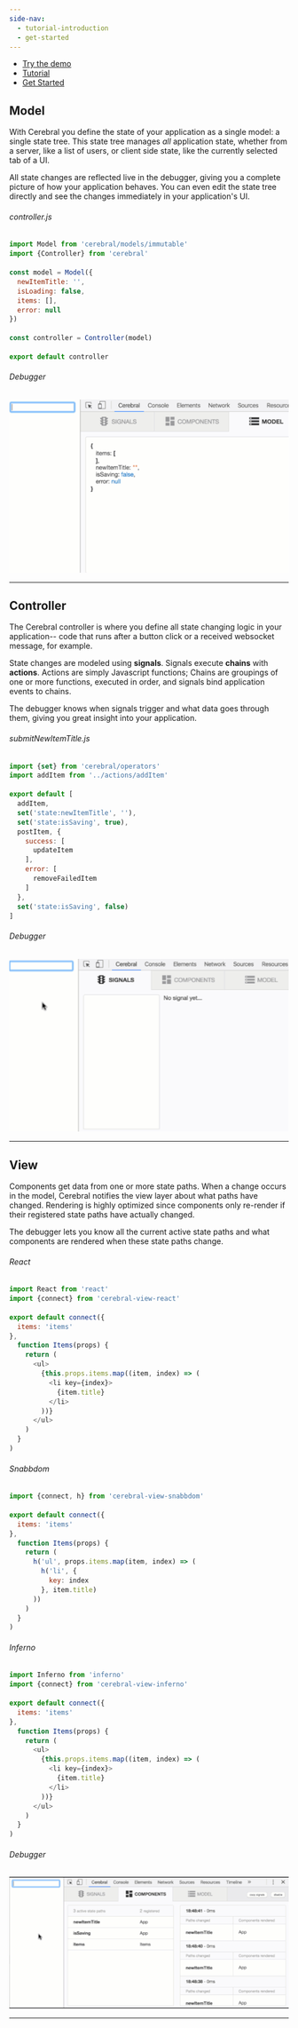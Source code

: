 ```yaml
---
side-nav:
  - tutorial-introduction
  - get-started
---
```


* [Try the demo](http://cerebral.github.io/cerebral-todomvc/)
* [Tutorial](./tutorial-introduction/introduction.en.md)
* [Get Started](./get-started/get-started.en.md)

## Model
With Cerebral you define the state of your application as a single model: a single state tree. This state tree manages *all* application state, whether from a server, like a list of users, or client side state, like the currently selected tab of a UI.

All state changes are reflected live in the debugger, giving you a complete picture of how your application behaves. You can even edit the state tree directly and see the changes immediately in your application's UI.

###### controller.js

```js
import Model from 'cerebral/models/immutable'
import {Controller} from 'cerebral'

const model = Model({
  newItemTitle: '',
  isLoading: false,
  items: [],
  error: null
})

const controller = Controller(model)

export default controller
```

###### Debugger

![Debugger](../public/img/model.gif)

------

## Controller

The Cerebral controller is where you define all state changing logic in your application-- code that runs after a button click or a received websocket message, for example.

State changes are modeled using **signals**. Signals execute **chains** with **actions**. Actions are simply Javascript functions; Chains are groupings of one or more functions, executed in order, and signals bind application events to chains.

The debugger knows when signals trigger and what data goes through them, giving you great insight into your application.

###### submitNewItemTitle.js

```js
import {set} from 'cerebral/operators'
import addItem from '../actions/addItem'

export default [
  addItem,
  set('state:newItemTitle', ''),
  set('state:isSaving', true),
  postItem, {
    success: [
      updateItem
    ],
    error: [
      removeFailedItem
    ]
  },
  set('state:isSaving', false)
]
```

###### Debugger

![Debugger](../public/img/controller.gif)

------

## View

Components get data from one or more state paths. When a change occurs in the model, Cerebral notifies the view layer about what paths have changed. Rendering is highly optimized since components only re-render if their registered state paths have actually changed.

The debugger lets you know all the current active state paths and what components are rendered when these state paths change.

###### React

```js
import React from 'react'
import {connect} from 'cerebral-view-react'

export default connect({
  items: 'items'
},
  function Items(props) {
    return (
      <ul>
        {this.props.items.map((item, index) => (
          <li key={index}>
            {item.title}
          </li>
        ))}
      </ul>
    )
  }
)
```

###### Snabbdom

```js
import {connect, h} from 'cerebral-view-snabbdom'

export default connect({
  items: 'items'
},
  function Items(props) {
    return (
      h('ul', props.items.map(item, index) => (
        h('li', {
          key: index
        }, item.title)
      ))
    )
  }
)
```

###### Inferno

```js
import Inferno from 'inferno'
import {connect} from 'cerebral-view-inferno'

export default connect({
  items: 'items'
},
  function Items(props) {
    return (
      <ul>
        {this.props.items.map((item, index) => (
          <li key={index}>
            {item.title}
          </li>
        ))}
      </ul>
    )
  }
)
```

###### Debugger

![Debugger](../public/img/view.gif)

------
